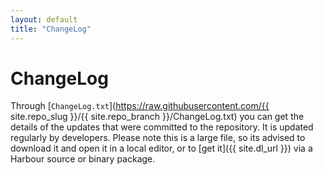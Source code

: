 ```yaml
---
layout: default
title: "ChangeLog"
---
```

# ChangeLog

Through
[`ChangeLog.txt`](https://raw.githubusercontent.com/{{ site.repo_slug }}/{{ site.repo_branch }}/ChangeLog.txt)
you can get the details of the updates that were committed to the repository.
It is updated regularly by developers. Please note this is a large file, so
its advised to download it and open it in a local editor, or to
[get it]({{ site.dl_url }}) via a Harbour source or binary package.
